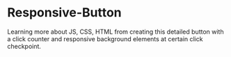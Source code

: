 # Responsive-Button
Learning more about JS, CSS, HTML from creating this detailed button with a click counter and responsive background elements at certain click checkpoint.
